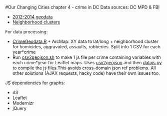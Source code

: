 #Our Changing Cities chapter 4 - crime in DC
Data sources: DC MPD & FBI
* [2012-2014 geodata](http://opendata.dc.gov/datasets?q=crime&sort_by=relevance&geometry=-78.163%2C38.742%2C-75.888%2C39.062)
* [Neighborhood clusters](http://opendata.dc.gov/datasets/f6c703ebe2534fc3800609a07bad8f5b_17?geometry=-77.247%2C38.886%2C-76.758%2C38.967&filterByExtent=true)

For data processing:
* [CrimeGeodata.R](/scripts/CrimeGeodata.R) + ArcMap: XY data to lat/long + neighborhood cluster for homicides, aggravated, assaults, robberies. Split into 1 CSV for each year*crime
* Run [csv2geojson.sh](/scripts/csv2geojson.sh) to make 1 js file per crime containing variables with each crime*year for Leaflet maps. Uses [csv2geojson](https://github.com/mapbox/csv2geojson) and then  [datajs.py](/scripts/datajs.py) to compile the js files.This avoids cross-domain json ref problems. All other solutions (AJAX requests, hacky code) have their own issues too.

JS dependencies for graphs:
* d3
* Leaflet
* Modernizr
* jQuery
